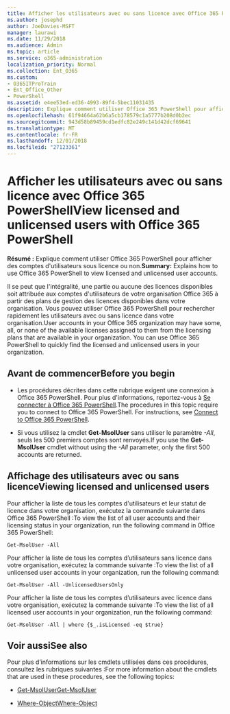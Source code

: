 ```yaml
---
title: Afficher les utilisateurs avec ou sans licence avec Office 365 PowerShell
ms.author: josephd
author: JoeDavies-MSFT
manager: laurawi
ms.date: 11/29/2018
ms.audience: Admin
ms.topic: article
ms.service: o365-administration
localization_priority: Normal
ms.collection: Ent_O365
ms.custom:
- O365ITProTrain
- Ent_Office_Other
- PowerShell
ms.assetid: e4ee53ed-ed36-4993-89f4-5bec11031435
description: Explique comment utiliser Office 365 PowerShell pour afficher des comptes d'utilisateurs sous licence ou non.
ms.openlocfilehash: 61f94664a62b6a5cb178579c1a5777b208d0b2ec
ms.sourcegitcommit: 943d58b89459cd1edfc82e249c141d42dcf69641
ms.translationtype: MT
ms.contentlocale: fr-FR
ms.lasthandoff: 12/01/2018
ms.locfileid: "27123361"
---
```

# <a name="view-licensed-and-unlicensed-users-with-office-365-powershell"></a><span data-ttu-id="e4e72-103">Afficher les utilisateurs avec ou sans licence avec Office 365 PowerShell</span><span class="sxs-lookup"><span data-stu-id="e4e72-103">View licensed and unlicensed users with Office 365 PowerShell</span></span>

<span data-ttu-id="e4e72-104">**Résumé :** Explique comment utiliser Office 365 PowerShell pour afficher des comptes d'utilisateurs sous licence ou non.</span><span class="sxs-lookup"><span data-stu-id="e4e72-104">**Summary:** Explains how to use Office 365 PowerShell to view licensed and unlicensed user accounts.</span></span>
  
<span data-ttu-id="e4e72-p101">Il se peut que l'intégralité, une partie ou aucune des licences disponibles soit attribuée aux comptes d'utilisateurs de votre organisation Office 365 à partir des plans de gestion des licences disponibles dans votre organisation. Vous pouvez utiliser Office 365 PowerShell pour rechercher rapidement les utilisateurs avec ou sans licence dans votre organisation.</span><span class="sxs-lookup"><span data-stu-id="e4e72-p101">User accounts in your Office 365 organization may have some, all, or none of the available licenses assigned to them from the licensing plans that are available in your organization. You can use Office 365 PowerShell to quickly find the licensed and unlicensed users in your organization.</span></span>
  
## <a name="before-you-begin"></a><span data-ttu-id="e4e72-107">Avant de commencer</span><span class="sxs-lookup"><span data-stu-id="e4e72-107">Before you begin</span></span>

- <span data-ttu-id="e4e72-p102">Les procédures décrites dans cette rubrique exigent une connexion à Office 365 PowerShell. Pour plus d'informations, reportez-vous à [Se connecter à Office 365 PowerShell](connect-to-office-365-powershell.md).</span><span class="sxs-lookup"><span data-stu-id="e4e72-p102">The procedures in this topic require you to connect to Office 365 PowerShell. For instructions, see [Connect to Office 365 PowerShell](connect-to-office-365-powershell.md).</span></span>
    
- <span data-ttu-id="e4e72-110">Si vous utilisez la cmdlet **Get-MsolUser** sans utiliser le paramètre _-All_, seuls les 500 premiers comptes sont renvoyés.</span><span class="sxs-lookup"><span data-stu-id="e4e72-110">If you use the **Get-MsolUser** cmdlet without using the _-All_ parameter, only the first 500 accounts are returned.</span></span>
    
## <a name="viewing-licensed-and-unlicensed-users"></a><span data-ttu-id="e4e72-111">Affichage des utilisateurs avec ou sans licence</span><span class="sxs-lookup"><span data-stu-id="e4e72-111">Viewing licensed and unlicensed users</span></span>

<span data-ttu-id="e4e72-112">Pour afficher la liste de tous les comptes d'utilisateurs et leur statut de licence dans votre organisation, exécutez la commande suivante dans Office 365 PowerShell :</span><span class="sxs-lookup"><span data-stu-id="e4e72-112">To view the list of all user accounts and their licensing status in your organization, run the following command in Office 365 PowerShell:</span></span>
  
```
Get-MsolUser -All
```

<span data-ttu-id="e4e72-113">Pour afficher la liste de tous les comptes d’utilisateurs sans licence dans votre organisation, exécutez la commande suivante :</span><span class="sxs-lookup"><span data-stu-id="e4e72-113">To view the list of all unlicensed user accounts in your organization, run the following command:</span></span>
  
```
Get-MsolUser -All -UnlicensedUsersOnly
```

<span data-ttu-id="e4e72-114">Pour afficher la liste de tous les comptes d’utilisateurs avec licence dans votre organisation, exécutez la commande suivante :</span><span class="sxs-lookup"><span data-stu-id="e4e72-114">To view the list of all licensed user accounts in your organization, run the following command:</span></span>
  
```
Get-MsolUser -All | where {$_.isLicensed -eq $true}
```

## <a name="see-also"></a><span data-ttu-id="e4e72-115">Voir aussi</span><span class="sxs-lookup"><span data-stu-id="e4e72-115">See also</span></span>

<span data-ttu-id="e4e72-116">Pour plus d’informations sur les cmdlets utilisées dans ces procédures, consultez les rubriques suivantes :</span><span class="sxs-lookup"><span data-stu-id="e4e72-116">For more information about the cmdlets that are used in these procedures, see the following topics:</span></span>
  
- [<span data-ttu-id="e4e72-117">Get-MsolUser</span><span class="sxs-lookup"><span data-stu-id="e4e72-117">Get-MsolUser</span></span>](https://go.microsoft.com/fwlink/p/?LinkId=691547)
    
- [<span data-ttu-id="e4e72-118">Where-Object</span><span class="sxs-lookup"><span data-stu-id="e4e72-118">Where-Object</span></span>](https://go.microsoft.com/fwlink/p/?LinkId=113423)
    

